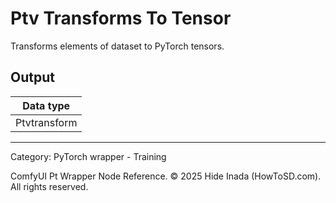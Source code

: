 # Ptv Transforms To Tensor
Transforms elements of dataset to PyTorch tensors.

## Output
| Data type |
|---|
| Ptvtransform |

<HR>
Category: PyTorch wrapper - Training

ComfyUI Pt Wrapper Node Reference. © 2025 Hide Inada (HowToSD.com). All rights reserved.

